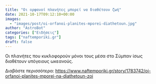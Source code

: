 ```yaml
---
title: "Οι ορφανοί πλανήτες μπορεί να διαθέτουν ζωή"
date: 2021-10-17T09:12:10+00:00
images:
  - "images/post/oi-orfanoi-planites-mporei-diathetoun.jpg"
author: "AstroBot"
categories: ["Ειδήσεις"]
tags: ["naftemporiki.gr"]
draft: false
---
```


Οι πλανήτες που κυκλοφορούν μόνοι τους μέσα στο Σύμπαν ίσως διαθέτουν υπόγειους ωκεανούς.

Διαβάστε περισσότερα: https://www.naftemporiki.gr/story/1783742/oi-orfanoi-planites-mporei-na-diathetoun-zoi
